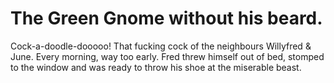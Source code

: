 # The Green Gnome without his beard.

Cock-a-doodle-dooooo!
That fucking cock of the neighbours Willyfred & June. Every morning, way too early.
Fred threw himself out of bed, stomped to the window and was ready to throw his shoe at the miserable beast.
  
  
